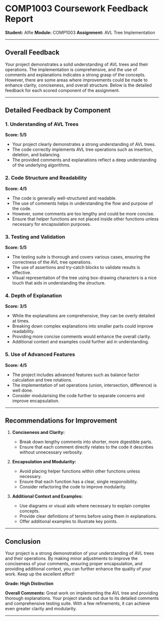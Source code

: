 # COMP1003 Coursework Feedback Report

**Student:** Alfie
**Module:** COMP1003
**Assignment:** AVL Tree Implementation

---

## Overall Feedback

Your project demonstrates a solid understanding of AVL trees and their operations. The implementation is comprehensive, and the use of comments and explanations indicates a strong grasp of the concepts. However, there are some areas where improvements could be made to enhance clarity, conciseness, and overall structure. Below is the detailed feedback for each scored component of the assignment.

---

## Detailed Feedback by Component

### 1. Understanding of AVL Trees

**Score: 5/5**

- Your project clearly demonstrates a strong understanding of AVL trees.
- The code correctly implements AVL tree operations such as insertion, deletion, and balancing.
- The provided comments and explanations reflect a deep understanding of the underlying algorithms.

### 2. Code Structure and Readability

**Score: 4/5**

- The code is generally well-structured and readable.
- The use of comments helps in understanding the flow and purpose of the code.
- However, some comments are too lengthy and could be more concise.
- Ensure that helper functions are not placed inside other functions unless necessary for encapsulation purposes.

### 3. Testing and Validation

**Score: 5/5**

- The testing suite is thorough and covers various cases, ensuring the correctness of the AVL tree operations.
- The use of assertions and try-catch blocks to validate results is effective.
- Visual representation of the tree using box-drawing characters is a nice touch that aids in understanding the structure.

### 4. Depth of Explanation

**Score: 3/5**

- While the explanations are comprehensive, they can be overly detailed at times.
- Breaking down complex explanations into smaller parts could improve readability.
- Providing more concise comments would enhance the overall clarity.
- Additional context and examples could further aid in understanding.

### 5. Use of Advanced Features

**Score: 4/5**

- The project includes advanced features such as balance factor calculation and tree rotations.
- The implementation of set operations (union, intersection, difference) is well done.
- Consider modularising the code further to separate concerns and improve encapsulation.

---

## Recommendations for Improvement

1. **Conciseness and Clarity:**

   - Break down lengthy comments into shorter, more digestible parts.
   - Ensure that each comment directly relates to the code it describes without unnecessary verbosity.
2. **Encapsulation and Modularity:**

   - Avoid placing helper functions within other functions unless necessary.
   - Ensure that each function has a clear, single responsibility.
   - Consider refactoring the code to improve modularity.
3. **Additional Context and Examples:**

   - Use diagrams or visual aids where necessary to explain complex concepts.
   - Provide clear definitions of terms before using them in explanations.
   - Offer additional examples to illustrate key points.

---

## Conclusion

Your project is a strong demonstration of your understanding of AVL trees and their operations. By making minor adjustments to improve the conciseness of your comments, ensuring proper encapsulation, and providing additional context, you can further enhance the quality of your work. Keep up the excellent effort!

**Grade: High Distinction**

**Overall Comments:**
Great work on implementing the AVL tree and providing thorough explanations. Your project stands out due to its detailed comments and comprehensive testing suite. With a few refinements, it can achieve even greater clarity and modularity.

---
